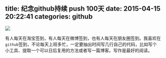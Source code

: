 title: 纪念github持续 push 100天
date: 2015-04-15 20:22:41
categories: github
---

![](https://ws3.sinaimg.cn/large/006tNc79gy1fsbylj55e7j30ug0ktjvv.jpg)

有人每天在淘宝签到，有人每天在微博签到，也有人每天在朋友圈签到。我喜欢在`github`签到，不论每天上班多忙，一定要抽出时间写几行自己的代码，比如写个小工具、提取一个可以日后复用的方法或者写一篇博客。写作是最好的阅读。
